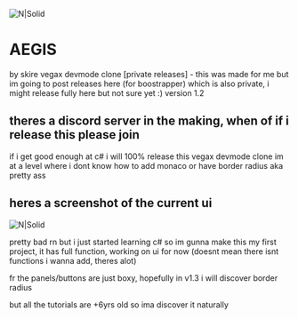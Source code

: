 ![N|Solid](https://media.discordapp.net/attachments/1208534228019576972/1236206868171460681/Aegis_Icon_1.png?ex=66372adc&is=6635d95c&hm=10cff39ab05973840ee008f062bd1a85b17095c4bbaebec718286913a73cd4a0&=&format=webp&quality=lossless&width=248&height=248)
# AEGIS
by skire
vegax devmode clone
[private releases] - this was made for me but im going to post releases here (for boostrapper) which is also private, i might release fully here but not sure yet :)
version 1.2

## theres a discord server in the making, when of if i release this please join
if i get good enough at c# i will 100% release this vegax devmode clone
im at a level where i dont know how to add monaco or have border radius aka pretty ass

## heres a screenshot of the current ui
![N|Solid](https://cdn.discordapp.com/attachments/1208534228019576972/1236208051674026024/image.png?ex=66372bf7&is=6635da77&hm=6fd2809736342f1b28925f2b48fa3dfd753b43b87c736a713cc3d4169c297c3c&)

pretty bad rn but i just started learning c# so im gunna make this my first project, it has full function, working on ui for now (doesnt mean there isnt functions i wanna add, theres alot)

fr the panels/buttons are just boxy, hopefully in v1.3 i will discover border radius 

but all the tutorials are +6yrs old so ima discover it naturally
